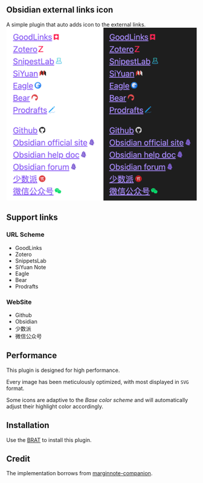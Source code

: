 ## Obsidian external links icon
A  simple plugin that auto adds icon to the external links. 
![demo.png](demo.png)

## Support links
### URL Scheme
- GoodLinks
- Zotero
- SnippetsLab
- SiYuan Note
- Eagle
- Bear
- Prodrafts

### WebSite
- Github
- Obsidian
- 少数派
- 微信公众号

## Performance
This plugin is designed for high performance. 

Every image has been meticulously optimized, with most displayed in `SVG` format. 

Some icons are adaptive to the _Base color scheme_ and will automatically adjust their highlight color accordingly.

## Installation
Use the [BRAT](https://obsidian.md/plugins?id=obsidian42-brat) to install this plugin.

## Credit
The implementation borrows from [marginnote-companion](https://github.com/aidenlx/marginnote-companion).

